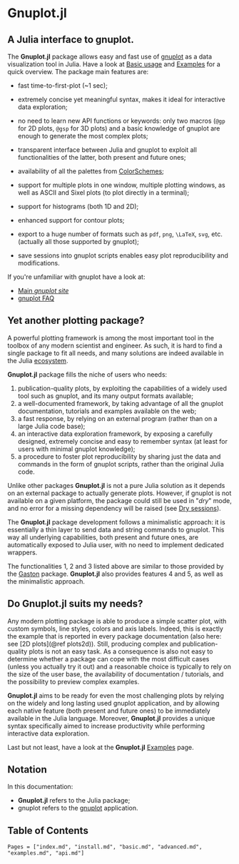 # Gnuplot.jl
## A Julia interface to gnuplot.

The **Gnuplot.jl** package allows easy and fast use of [gnuplot](http://gnuplot.info/) as a data visualization tool in Julia.  Have a look at [Basic usage](@ref) and [Examples](@ref) for a quick overview.  The package main features are:

- fast time-to-first-plot (~1 sec);

- extremely concise yet meaningful syntax, makes it ideal for interactive data exploration;

- no need to learn new API functions or keywords: only two macros (`@gp` for 2D plots, `@gsp` for 3D plots) and a basic knowledge of gnuplot are enough to generate the most complex plots;

- transparent interface between Julia and gnuplot to exploit all functionalities of the latter, both present and future ones;

- availability of all the palettes from [ColorSchemes](https://github.com/JuliaGraphics/ColorSchemes.jl);

- support for multiple plots in one window, multiple plotting windows, as well as ASCII and Sixel plots (to plot directly in a terminal);

- support for histograms (both 1D and 2D);

- enhanced support for contour plots;

- export to a huge number of formats such as `pdf`, `png`, ``\LaTeX``, `svg`, etc. (actually all those supported by gnuplot);

- save sessions into gnuplot scripts enables easy plot reproducibility and modifications.

If you're unfamiliar with gnuplot have a look at:
- [Main *gnuplot site*](http://gnuplot.info/)
- [gnuplot FAQ](http://gnuplot.info/faq/index.html)


## Yet another plotting package?

A powerful plotting framework is among the most important tool in the toolbox of any modern scientist and engineer. As such, it is hard to find a single package to fit all needs, and many solutions are indeed available in the Julia [ecosystem](https://github.com/JuliaPlots).

**Gnuplot.jl** package fills the niche of users who needs:
1. publication-quality plots, by exploiting the capabilities of a widely used tool such as gnuplot, and its many output formats available;
1. a well-documented framework, by taking advantage of all the gnuplot documentation, tutorials and examples available on the web;
1. a fast response, by relying on an external program (rather than on a large Julia code base);
1. an interactive data exploration framework, by exposing a carefully designed, extremely concise and easy to remember syntax (at least for users with minimal gnuplot knowledge);
1. a procedure to foster plot reproducibility by sharing just the data and commands in the form of gnuplot scripts, rather than the original Julia code.

Unlike other packages **Gnuplot.jl** is not a pure Julia solution as it depends on an external package to actually generate plots.  However, if gnuplot is not available on a given platform, the package could still be used in "*dry*" mode, and no error for a missing dependency will be raised (see [Dry sessions](@ref)).

The **Gnuplot.jl** package development follows a minimalistic approach: it is essentially a thin layer to send data and string commands to gnuplot.  This way all underlying capabilities, both present and future ones, are automatically exposed to Julia user, with no need to implement dedicated wrappers.

The functionalities 1, 2 and 3 listed above are similar to those provided by the [Gaston](https://github.com/mbaz/Gaston.jl) package.  **Gnuplot.jl** also provides features 4 and 5, as well as the minimalistic approach.


## Do Gnuplot.jl suits my needs?

Any modern plotting package is able to produce a simple scatter plot, with custom symbols, line styles, colors and axis labels.  Indeed, this is exactly the example that is reported in every package documentation (also here: see [2D plots](@ref plots2d)). Still, producing complex and publication-quality plots is not an easy task.  As a consequence is also not easy to determine whether a package can cope with the most difficult cases (unless you actually try it out) and a reasonable choice is typically to rely on the size of the user base, the availability of documentation / tutorials, and the possibility to preview complex examples.

**Gnuplot.jl** aims to be ready for even the most challenging plots by relying on the widely and long lasting used gnuplot application, and by allowing each native feature (both present and future ones) to be immediately available in the Julia language.  Moreover, **Gnuplot.jl** provides a unique syntax specifically aimed to increase productivity while performing interactive data exploration.

Last but not least, have a look at the **Gnuplot.jl** [Examples](#ref) page.


## Notation
In this documentation:
- **Gnuplot.jl** refers to the Julia package;
- gnuplot refers to the [gnuplot](http://gnuplot.info/) application.


## Table of Contents
```@contents
Pages = ["index.md", "install.md", "basic.md", "advanced.md", "examples.md", "api.md"]
```

